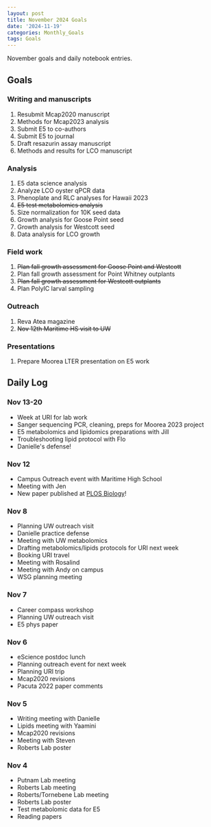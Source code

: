 ```yaml
---
layout: post
title: November 2024 Goals
date: '2024-11-19'
categories: Monthly_Goals
tags: Goals
---
```


November goals and daily notebook entries. 

## Goals  

### Writing and manuscripts 
              
1. Resubmit Mcap2020 manuscript
2. Methods for Mcap2023 analysis
3. Submit E5 to co-authors
4. Submit E5 to journal
5. Draft resazurin assay manuscript
6. Methods and results for LCO manuscript 

### Analysis

1. E5 data science analysis 
2. Analyze LCO oyster qPCR data
3. Phenoplate and RLC analyses for Hawaii 2023
4. ~~E5 test metabolomics analysis~~
5. Size normalization for 10K seed data 
6. Growth analysis for Goose Point seed
7. Growth analysis for Westcott seed
8. Data analysis for LCO growth 

### Field work 

1. ~~Plan fall growth assessment for Goose Point and Westcott~~
2. Plan fall growth assessment for Point Whitney outplants 
3. ~~Plan fall growth assessment for Westcott outplants~~ 
3. Plan PolyIC larval sampling 

### Outreach 

1. Reva Atea magazine 
2. ~~Nov 12th Maritime HS visit to UW~~

### Presentations 

1. Prepare Moorea LTER presentation on E5 work 

## **Daily Log**   

### Nov 13-20

- Week at URI for lab work 
- Sanger sequencing PCR, cleaning, preps for Moorea 2023 project
- E5 metabolomics and lipidomics preparations with Jill
- Troubleshooting lipid protocol with Flo 
- Danielle's defense!

### Nov 12

- Campus Outreach event with Maritime High School 
- Meeting with Jen
- New paper published at [PLOS Biology](https://journals.plos.org/plosbiology/article?id=10.1371/journal.pbio.3002875)! 

### Nov 8

- Planning UW outreach visit 
- Danielle practice defense
- Meeting with UW metabolomics
- Drafting metabolomics/lipids protocols for URI next week
- Booking URI travel 
- Meeting with Rosalind 
- Meeting with Andy on campus
- WSG planning meeting 

### Nov 7

- Career compass workshop 
- Planning UW outreach visit 
- E5 phys paper 

### Nov 6

- eScience postdoc lunch
- Planning outreach event for next week 
- Planning URI trip 
- Mcap2020 revisions
- Pacuta 2022 paper comments 

### Nov 5

- Writing meeting with Danielle
- Lipids meeting with Yaamini
- Mcap2020 revisions
- Meeting with Steven 
- Roberts Lab poster 

### Nov 4 

- Putnam Lab meeting
- Roberts Lab meeting 
- Roberts/Tornebene Lab meeting
- Roberts Lab poster 
- Test metabolomic data for E5 
- Reading papers

